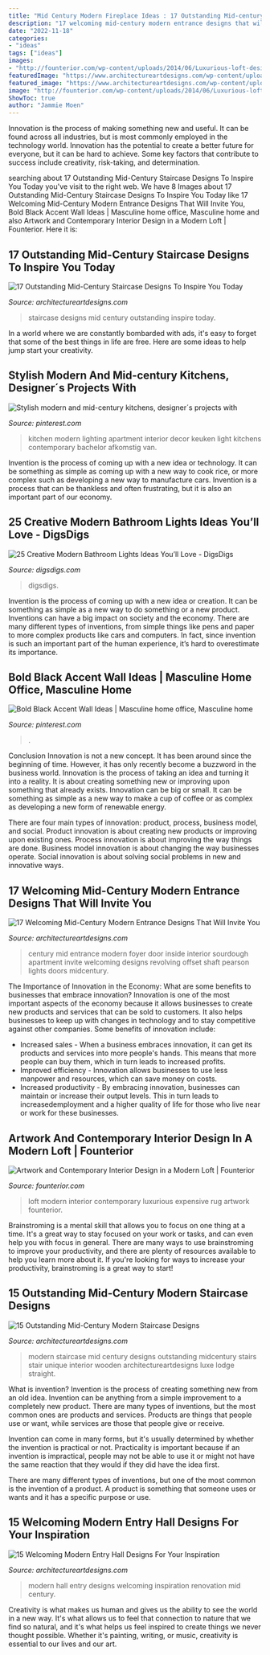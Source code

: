 ```yaml
---
title: "Mid Century Modern Fireplace Ideas : 17 Outstanding Mid-century Staircase Designs To Inspire You Today"
description: "17 welcoming mid-century modern entrance designs that will invite you"
date: "2022-11-18"
categories:
- "ideas"
tags: ["ideas"]
images:
- "http://founterior.com/wp-content/uploads/2014/06/Luxurious-loft-design-with-marble-floor-and-expensive-rug.jpg"
featuredImage: "https://www.architectureartdesigns.com/wp-content/uploads/2015/06/17-Outstanding-Mid-Century-Staircase-Designs-To-Inspire-You-Today-4.jpg"
featured_image: "https://www.architectureartdesigns.com/wp-content/uploads/2017/01/15-Outstanding-Mid-Century-Modern-Staircase-Designs-4-630x945.jpg"
image: "http://founterior.com/wp-content/uploads/2014/06/Luxurious-loft-design-with-marble-floor-and-expensive-rug.jpg"
ShowToc: true
author: "Jammie Moen"
---
```



Innovation is the process of making something new and useful. It can be found across all industries, but is most commonly employed in the technology world. Innovation has the potential to create a better future for everyone, but it can be hard to achieve. Some key factors that contribute to success include creativity, risk-taking, and determination.

	

		
searching about 17 Outstanding Mid-Century Staircase Designs To Inspire You Today you've visit to the right web. We have 8 Images about 17 Outstanding Mid-Century Staircase Designs To Inspire You Today like 17 Welcoming Mid-Century Modern Entrance Designs That Will Invite You, Bold Black Accent Wall Ideas | Masculine home office, Masculine home and also Artwork and Contemporary Interior Design in a Modern Loft | Founterior. Here it is:
		
    
## 17 Outstanding Mid-Century Staircase Designs To Inspire You Today

<img loading=lazy src="https://www.architectureartdesigns.com/wp-content/uploads/2015/06/17-Outstanding-Mid-Century-Staircase-Designs-To-Inspire-You-Today-4.jpg" onerror="this.onerror=null;this.src='https://tse3.mm.bing.net/th?id=OIP.-QkWwYHW1FKq3L674-Ll0QHaJ4&amp;pid=15.1';" alt="17 Outstanding Mid-Century Staircase Designs To Inspire You Today">

_Source: architectureartdesigns.com_

>staircase designs mid century outstanding inspire today. 

	

In a world where we are constantly bombarded with ads, it's easy to forget that some of the best things in life are free. Here are some ideas to help jump start your creativity.

    
## Stylish Modern And Mid-century Kitchens, Designer´s Projects With

<img loading=lazy src="https://i.pinimg.com/736x/eb/58/eb/eb58ebc9d4bd0180d5d7603a47720e25.jpg" onerror="this.onerror=null;this.src='https://tse3.mm.bing.net/th?id=OIP.U-PNKvRb-X5-FZjH2gfeogHaK_&amp;pid=15.1';" alt="Stylish modern and mid-century kitchens, designer´s projects with">

_Source: pinterest.com_

>kitchen modern lighting apartment interior decor keuken light kitchens contemporary bachelor afkomstig van. 

	

Invention is the process of coming up with a new idea or technology. It can be something as simple as coming up with a new way to cook rice, or more complex such as developing a new way to manufacture cars. Invention is a process that can be thankless and often frustrating, but it is also an important part of our economy.

    
## 25 Creative Modern Bathroom Lights Ideas You’ll Love - DigsDigs

<img loading=lazy src="https://www.digsdigs.com/photos/creative-modern-bathroom-lights-ideas-youll-love-4.jpg" onerror="this.onerror=null;this.src='https://tse3.mm.bing.net/th?id=OIP.HP9wx5x4vrb9LZp2MjAmQgHaQE&amp;pid=15.1';" alt="25 Creative Modern Bathroom Lights Ideas You’ll Love - DigsDigs">

_Source: digsdigs.com_

>digsdigs. 

	

Invention is the process of coming up with a new idea or creation. It can be something as simple as a new way to do something or a new product. Inventions can have a big impact on society and the economy. There are many different types of inventions, from simple things like pens and paper to more complex products like cars and computers. In fact, since invention is such an important part of the human experience, it’s hard to overestimate its importance.

    
## Bold Black Accent Wall Ideas | Masculine Home Office, Masculine Home

<img loading=lazy src="https://i.pinimg.com/736x/fe/5e/5d/fe5e5d5c2f73484dc83e1e31680c334a.jpg" onerror="this.onerror=null;this.src='https://tse1.mm.bing.net/th?id=OIP.9fWOKSCg-h_NURNh0nvXhAHaKQ&amp;pid=15.1';" alt="Bold Black Accent Wall Ideas | Masculine home office, Masculine home">

_Source: pinterest.com_

>. 

	

Conclusion
Innovation is not a new concept. It has been around since the beginning of time. However, it has only recently become a buzzword in the business world.
Innovation is the process of taking an idea and turning it into a reality. It is about creating something new or improving upon something that already exists. Innovation can be big or small. It can be something as simple as a new way to make a cup of coffee or as complex as developing a new form of renewable energy.

There are four main types of innovation: product, process, business model, and social. Product innovation is about creating new products or improving upon existing ones. Process innovation is about improving the way things are done. Business model innovation is about changing the way businesses operate. Social innovation is about solving social problems in new and innovative ways.

    
## 17 Welcoming Mid-Century Modern Entrance Designs That Will Invite You

<img loading=lazy src="https://www.architectureartdesigns.com/wp-content/uploads/2015/10/17-Welcoming-Mid-Century-Modern-Entrance-Designs-That-Will-Invite-You-Inside-13.jpg" onerror="this.onerror=null;this.src='https://tse1.mm.bing.net/th?id=OIP.a3wSRDio16sWTEvMMYZxLgAAAA&amp;pid=15.1';" alt="17 Welcoming Mid-Century Modern Entrance Designs That Will Invite You">

_Source: architectureartdesigns.com_

>century mid entrance modern foyer door inside interior sourdough apartment invite welcoming designs revolving offset shaft pearson lights doors midcentury. 

	

The Importance of Innovation in the Economy: What are some benefits to businesses that embrace innovation?
Innovation is one of the most important aspects of the economy because it allows businesses to create new products and services that can be sold to customers. It also helps businesses to keep up with changes in technology and to stay competitive against other companies. Some benefits of innovation include: 
- Increased sales - When a business embraces innovation, it can get its products and services into more people's hands. This means that more people can buy them, which in turn leads to increased profits. 
- Improved efficiency - Innovation allows businesses to use less manpower and resources, which can save money on costs. 
- Increased productivity - By embracing innovation, businesses can maintain or increase their output levels. This in turn leads to increasedemployment and a higher quality of life for those who live near or work for these businesses.

    
## Artwork And Contemporary Interior Design In A Modern Loft | Founterior

<img loading=lazy src="http://founterior.com/wp-content/uploads/2014/06/Luxurious-loft-design-with-marble-floor-and-expensive-rug.jpg" onerror="this.onerror=null;this.src='https://tse3.mm.bing.net/th?id=OIP.gW9Ym-f1pTua08__UlnqggHaLH&amp;pid=15.1';" alt="Artwork and Contemporary Interior Design in a Modern Loft | Founterior">

_Source: founterior.com_

>loft modern interior contemporary luxurious expensive rug artwork founterior. 

	

Brainstroming is a mental skill that allows you to focus on one thing at a time. It's a great way to stay focused on your work or tasks, and can even help you with focus in general. There are many ways to use brainstroming to improve your productivity, and there are plenty of resources available to help you learn more about it. If you're looking for ways to increase your productivity, brainstroming is a great way to start!

    
## 15 Outstanding Mid-Century Modern Staircase Designs

<img loading=lazy src="https://www.architectureartdesigns.com/wp-content/uploads/2017/01/15-Outstanding-Mid-Century-Modern-Staircase-Designs-4-630x945.jpg" onerror="this.onerror=null;this.src='https://tse1.mm.bing.net/th?id=OIP.nuDV7-ofStEANQxY7cPevQHaLH&amp;pid=15.1';" alt="15 Outstanding Mid-Century Modern Staircase Designs">

_Source: architectureartdesigns.com_

>modern staircase mid century designs outstanding midcentury stairs stair unique interior wooden architectureartdesigns luxe lodge straight. 

	

What is invention?
Invention is the process of creating something new from an old idea. Invention can be anything from a simple improvement to a completely new product. 
There are many types of inventions, but the most common ones are products and services. Products are things that people use or want, while services are those that people give or receive. 

Invention can come in many forms, but it's usually determined by whether the invention is practical or not. Practicality is important because if an invention is impractical, people may not be able to use it or might not have the same reaction that they would if they did have the idea first. 

There are many different types of inventions, but one of the most common is the invention of a product. A product is something that someone uses or wants and it has a specific purpose or use.

    
## 15 Welcoming Modern Entry Hall Designs For Your Inspiration

<img loading=lazy src="https://www.architectureartdesigns.com/wp-content/uploads/2014/09/15-Welcoming-Modern-Entry-Hall-Designs-For-Your-Inspiration-5-630x945.jpg" onerror="this.onerror=null;this.src='https://tse4.mm.bing.net/th?id=OIP.zZjUIYdvHHHtuwU4XS0UTgHaLH&amp;pid=15.1';" alt="15 Welcoming Modern Entry Hall Designs For Your Inspiration">

_Source: architectureartdesigns.com_

>modern hall entry designs welcoming inspiration renovation mid century. 

	

Creativity is what makes us human and gives us the ability to see the world in a new way. It's what allows us to feel that connection to nature that we find so natural, and it's what helps us feel inspired to create things we never thought possible. Whether it's painting, writing, or music, creativity is essential to our lives and our art.

